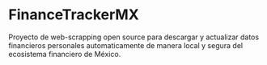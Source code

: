 # FinanceTrackerMX
Proyecto de web-scrapping open source para descargar y actualizar datos financieros personales automaticamente de manera local y segura del ecosistema financiero de México.
